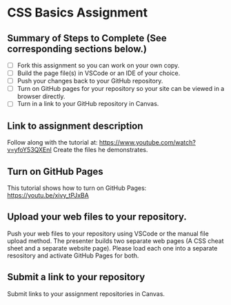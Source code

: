 # CSS Basics Assignment

## Summary of Steps to Complete (See corresponding sections below.)

- [ ] Fork this assignment so you can work on your own copy.
- [ ] Build the page file(s) in VSCode or an IDE of your choice.
- [ ] Push your changes back to your GitHub repository.
- [ ] Turn on GitHub pages for your repository so your site can be viewed in a browser directly.
- [ ] Turn in a link to your GitHub repository in Canvas.

## Link to assignment description

Follow along with the tutorial at: https://www.youtube.com/watch?v=yfoY53QXEnI
Create the files he demonstrates.

## Turn on GitHub Pages

This tutorial shows how to turn on GitHub Pages: https://youtu.be/xivy_tPJxBA

## Upload your web files to your repository.

Push your web files to your repository using VSCode or the manual file upload method. The presenter builds two separate web pages (A CSS cheat sheet and a separate website page). Please load each one into a separate resository and activate GitHub Pages for both.

## Submit a link to your repository

Submit links to your assignment repositories in Canvas.
